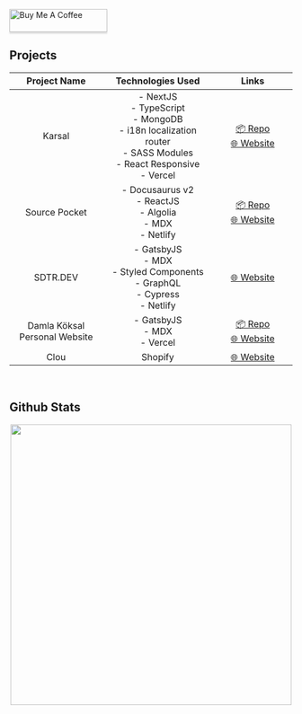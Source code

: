 <a href="https://www.buymeacoffee.com/damlakoksal" target="_blank"><img src="https://www.buymeacoffee.com/assets/img/custom_images/orange_img.png" alt="Buy Me A Coffee" style="height: 41px !important;width: 174px !important;box-shadow: 0px 3px 2px 0px rgba(190, 190, 190, 0.5) !important;-webkit-box-shadow: 0px 3px 2px 0px rgba(190, 190, 190, 0.5) !important;" ></a>

## Projects

|           Project Name<img width="441" height="1">           | Technologies Used        <img width="441" height="1">                                                                                               |        Links  <img width="441" height="1">     |
|:--------------------------------:|:-------------------------------------------------------------------------------------------------------------------------:|:-------------------:|
|              Karsal              | - NextJS<br>- TypeScript<br>- MongoDB<br>- i18n localization router<br>- SASS Modules<br>- React Responsive<br>- Vercel | [📦 Repo](https://github.com/damla/karsal)<br>[🌐 Website](https://karsal.vercel.app) |
|           Source Pocket          | - Docusaurus v2<br>- ReactJS<br>- Algolia<br>- MDX<br>- Netlify                                                                     |       [📦 Repo](https://github.com/Source-Pocket/source-pocket)<br>[🌐 Website](https://sourcepocket.io)      |
|             SDTR.DEV             | - GatsbyJS<br>- MDX<br>- Styled Components<br>- GraphQL<br>- Cypress<br>- Netlify                                       |       [🌐 Website](https://sdtrdev.netlify.app)      |
| Damla Köksal<br>Personal Website | - GatsbyJS<br>- MDX<br>- Vercel                                                                                         |       [📦 Repo](https://github.com/damla/damlakoksal-blog)<br>[🌐 Website](https://damlakoksal.com)      |
|               Clou               | Shopify                                                                                                                 | [🌐 Website](https://clou.shop) |
<br>


## Github Stats

<a href="https://github.com/damla">
<p align="center">
<img width="500px" src="https://github-readme-stats-eight-theta.vercel.app/api?username=damla&show_icons=true&theme=algolia&include_all_commits=true&count_private=true"/>
</p>
